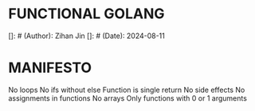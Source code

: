 # FUNCTIONAL GOLANG
[]: # (Author): Zihan Jin
[]: # (Date): 2024-08-11


# MANIFESTO
  No loops
  No ifs without else
  Function is single return
  No side effects
  No assignments in functions
  No arrays
  Only functions with 0 or 1 arguments

